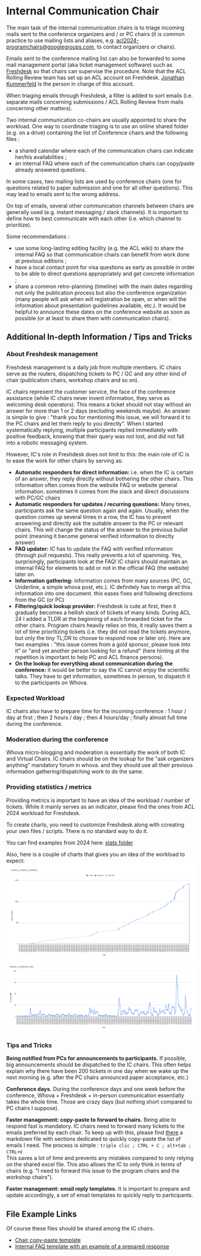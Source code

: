 # Internal Communication Chair

The main task of the internal communication chairs is to triage incoming mails sent to the conference organizers and / or PC chairs (it is common practice to use mailing lists and aliases, e.g. acl2024-programchairs@googlegroups.com, to contact organizers or chairs). 

Emails sent to the conference mailing list can also be forwarded to some mail management portal (aka ticket management software) such as [Freshdesk](https://www.freshworks.com/fr/freshdesk/) so that chairs can supervise the procedure. Note that the ACL Rolling Review team has set up an ACL account on Freshdesk. [Jonathan Kummerfeld](https://jkk.name/) is the person in charge of this account.

When triaging emails through Freshdesk, a filter is added to sort emails (i.e. separate mails concerning submissions / ACL Rolling Review from mails concerning other matters).

Two internal communication co-chairs are usually appointed to share the workload. One way to coordinate triaging is to use an online shared folder (e.g. on a drive) containing the list of Conference chairs and the following files :

- a shared calendar where each of the communication chairs can indicate her/his availabilities ;
- an internal FAQ where each of the communication chairs can copy/paste already answered questions.

In some cases, two mailing lists are used by conference chairs (one for questions related to paper submission and one for all other questions). This may lead to emails sent to the wrong address.

On top of emails, several other communication channels between chairs are generally used (e.g. instant messaging / slack channels). It is important to define how to best communicate with each other (i.e. which channel to prioritize).

Some recommendations :

- use some long-lasting editing facility (e.g. the ACL wiki) to share the internal FAQ so that communication chairs can benefit from work done at previous editions ;
- have a local contact point for visa questions as early as possible in order to be able to direct questions appropriately and get concrete information ;
- share a common retro-planning (timeline) with the main dates regarding not only the publication process but also the conference organization (many people will ask when will registration be open, or when will the information about presentation guidelines available, etc.). It would be helpful to announce these dates on the conference website as soon as possible (or at least to share them with communication chairs).


## Additional In-depth Information / Tips and Tricks

### About Freshdesk management

Freshdesk management is a daily job from multiple members. IC chairs serve as the routers, dispatching tickets to PC / GC and any other kind of chair (publication chairs, workshop chairs and so on).

IC chairs represent the customer service, the face of the conference assistance (while IC chairs never invent information, they serve as welcoming desk operators). This means a ticket should not stay without an answer for more than 1 or 2 days (excluding weekends maybe). An answer is simple to give : "thank you for mentioning this issue, we will forward it to the PC chairs and let them reply to you directly". When I started systematically replying, multiple participants replied immediately with positive feedback, knowing that their query was not lost, and did not fall into a robotic messaging system.

However, IC's role in Freshdesk does not limit to this: the main role of IC is to ease the work for other chairs by serving as:
- **Automatic responders for direct information:** i.e. when the IC is certain of an answer, they reply directly without bothering the other chairs. This information often comes from the website FAQ or website general information. sometimes it comes from the slack and direct discussions with PC/GC chairs
- **Automatic responders for updates / recurring questions:** Many times, participants ask the same question again and again. Usually, when the question comes up several times in a row, the IC has to prevent answering and directly ask the suitable answer to the PC or relevant chairs. This will change the status of the answer to the previous bullet point (meaning it become general verified information to directly answer)
- **FAQ updater:** IC has to update the FAQ with verified information (through pull requests). This really prevents a lot of spamming. Yes, surprisingly, participants look at the FAQ! IC chairs should maintain an internal FAQ for elements to add or not in the official FAQ (the website) later on.
- **Information gathering:** information comes from many sources (PC, GC, Underline, a simple whova post, etc.). IC definitely has to merge all this information into one document. this eases fixes and following directions from the GC (or PC)
- **Filtering/quick lookup provider:** Freshdesk is cute at first, then it gradually becomes a hellish stack of tickets of many kinds. During ACL 24 I added a TLDR at the beginning of each forwarded ticket for the other chairs. Program chairs heavily relies on this, it really saves them a lot of time prioritizing tickets (i.e. they did not read the tickets anymore, but only the tiny TL;DR to choose to respond now or later on). Here are two examples : "this issue comes from a gold sponsor, please look into it" or "and yet another person looking for a refund" (here hinting at the repetition is important to help PC and ACL finance persons).
- **On the lookup for everything about communication during the conference:** it would be better to say the IC cannot enjoy the scientific talks. They have to get information, sometimes in person, to dispatch it to the participants on Whova.

### Expected Workload
IC chairs also have to prepare time for the incoming conference : 1 hour / day at first ; then 2 hours / day ; then 4 hours/day ; finally almost full time during the conference.

### Moderation during the conference
Whova micro-blogging and moderation is essentially the work of both IC and Virtual Chairs. IC chairs should be on the lookup for the "ask organizers anything" mandatory forum in whova. and they should use all their previous information gathering/dispatching work to do the same.

### Providing statistics / metrics

Providing metrics is important to have an idea of the workload / number of tickets. While it mainly serves as an indicator, please find the ones from ACL 2024 workload for Freshdesk. 

To create charts, you need to customize Freshdesk along with ccreating your own files / scripts. There is no standard way to do it.

You can find examples from 2024 here: [stats folder](figures/InternalCommunicationStats/)

Also, here is a couple of charts that gives you an idea of the workload to expect:
![tickets evolution](figures/InternalCommunicationStats/tickets_created_evolution.png)
![tickets created per day](figures/InternalCommunicationStats/tickets_created_per_day.png)

### Tips and Tricks

**Being notified from PCs for announcements to participants.**
If possible, big announcements should be dispatched to the IC chairs. This often helps explain why there have been 200 tickets in one day when we wake up the next morning (e.g. after the PC chairs announced paper acceptance, etc.)

**Conference days.** During the conference days and one week before the conference, Whova + Freshdesk + in-person communication essentially takes the whole time. Those are crazy days (but nothing short compared to PC chairs I suppose).

**Faster management: copy-paste to forward to chairs.** Being able to respond fast is mandatory. IC chairs need to forward many tickets to the emails preferred by each chair. To keep up with this, please find [there](examples/IC_chairs_easy_copypaste.md) a markdown file with sections dedicated to quickly copy-paste the list of emails I need.
The process is simple : ```triple clic ; CTRL + C ; alt+tab ; CTRL+V```  
This saves a lot of time and prevents any mistakes compared to only relying on the shared excel file. This also allows the IC to only think in terms of chairs (e.g. "I need to forward this issue to the program chairs and the workshop chairs").

**Faster management: email reply templates.** It is important to prepare and update accordingly, a set of email templates to quickly reply to participants. 


## File Example Links

Of course these files should be shared among the IC chairs.

- [Chair copy-paste template](examples/IC_chairs_easy_copypaste.md)
- [Internal FAQ template with an example of a prepared response](examples/IC_chairs_internal-FAQ.md)